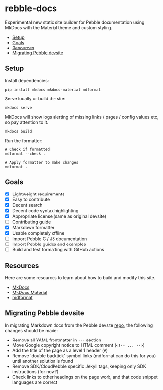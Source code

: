 # rebble-docs

Experimental new static site builder for Pebble documentation using MkDocs with
the Material theme and custom styling.

- [Setup](#setup)
- [Goals](#goals)
- [Resources](#resources)
- [Migrating Pebble devsite](#migrating-pebble-devsite)

## Setup

Install dependencies:

```
pip install mkdocs mkdocs-material mdformat
```

Serve locally or build the site:

```
mkdocs serve
```

MkDocs will show logs alerting of missing links / pages / config values etc, so
pay attention to it.

```
mkdocs build
```

Run the formatter:

```
# Check if formatted
mdformat --check .

# Apply formatter to make changes
mdformat .
```

## Goals

- [x] Lightweight requirements
- [x] Easy to contribute
- [x] Decent search
- [x] Decent code syntax highlighting
- [x] Appropriate license (same as original devsite)
- [ ] Contributing guide
- [x] Markdown formatter
- [x] Usable completely offline
- [ ] Import Pebble C / JS documentation
- [ ] Import Pebble guides and examples
- [ ] Build and test formatting with GitHub actions

## Resources

Here are some resources to learn about how to build and modify this site.

- [MkDocs](https://www.mkdocs.org/)
- [MkDocs Material](https://squidfunk.github.io/mkdocs-material/setup/)
- [mdformat](https://github.com/hukkin/mdformat)

## Migrating Pebble devsite

In migrating Markdown docs from the Pebble devsite
[repo](https://github.com/google/pebble), the following changes should be made:

- Remove all YAML frontmatter in `---` section
- Move Google copyright notice to HTML comment (`<!-- ... -->`)
- Add the title of the page as a level 1 header (`#`)
- Remove 'double backtick' symbol links (mdformat can do this for you) until another solution is found
- Remove SDK/CloudPebble specific Jekyll tags, keeping only SDK instructions (for now?)
- Check links to other headings on the page work, and that code snippet languages are correct
